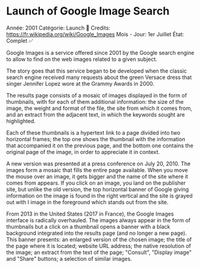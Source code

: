 # Launch of Google Image Search

Année: 2001
Catégorie: Launch 🚀
Credits: https://fr.wikipedia.org/wiki/Google_Images
Mois - Jour: 1er Juillet
État: Complet ✅

Google Images is a service offered since 2001 by the Google search engine to allow to find on the web images related to a given subject.

The story goes that this service began to be developed when the classic search engine received many requests about the green Versace dress that singer Jennifer Lopez wore at the Grammy Awards in 2000.

The results page consists of a mosaic of images displayed in the form of thumbnails, with for each of them additional information: the size of the image, the weight and format of the file, the site from which it comes from, and an extract from the adjacent text, in which the keywords sought are highlighted.

Each of these thumbnails is a hypertext link to a page divided into two horizontal frames; the top one shows the thumbnail with the information that accompanied it on the previous page, and the bottom one contains the original page of the image, in order to appreciate it in context.

A new version was presented at a press conference on July 20, 2010. The images form a mosaic that fills the entire page available. When you move the mouse over an image, it gets bigger and the name of the site where it comes from appears. If you click on an image, you land on the publisher site, but unlike the old version, the top horizontal banner of Google giving information on the image is found in the right vertical and the site is grayed out with l image in the foreground which stands out from the site.

From 2013 in the United States (2017 in France), the Google Images interface is radically overhauled. The images always appear in the form of thumbnails but a click on a thumbnail opens a banner with a black background integrated into the results page (and no longer a new page). This banner presents: an enlarged version of the chosen image; the title of the page where it is located; website URL address; the native resolution of the image; an extract from the text of the page; "Consult", "Display image" and "Share" buttons; a selection of similar images.